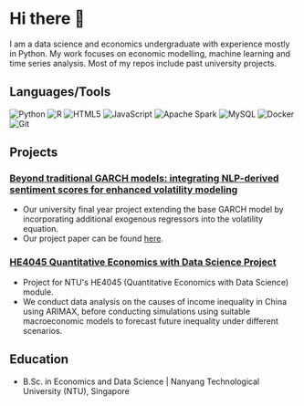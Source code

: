 # Hi there 👋

I am a data science and economics undergraduate with experience mostly in Python. My work focuses on economic modelling, machine learning and time series analysis. Most of my repos include past university projects.

## Languages/Tools
![Python](https://img.shields.io/badge/python-3670A0?style=for-the-badge&logo=python&logoColor=ffdd54)
![R](https://img.shields.io/badge/r-%23276DC3.svg?style=for-the-badge&logo=r&logoColor=white)
![HTML5](https://img.shields.io/badge/html5-%23E34F26.svg?style=for-the-badge&logo=html5&logoColor=white)
![JavaScript](https://img.shields.io/badge/javascript-%23323330.svg?style=for-the-badge&logo=javascript&logoColor=%23F7DF1E)
![Apache Spark](https://img.shields.io/badge/Apache%20Spark-FDEE21?style=flat-square&logo=apachespark&logoColor=black)
![MySQL](https://img.shields.io/badge/mysql-4479A1.svg?style=for-the-badge&logo=mysql&logoColor=white)
![Docker](https://img.shields.io/badge/docker-%230db7ed.svg?style=for-the-badge&logo=docker&logoColor=white)
![Git](https://img.shields.io/badge/git-%23F05033.svg?style=for-the-badge&logo=git&logoColor=white)


## Projects
### [Beyond traditional GARCH models: integrating NLP-derived sentiment scores for enhanced volatility modeling](https://github.com/hwh1771/sentiment-analysis-volatility-forecasting)
- Our university final year project extending the base GARCH model by incorporating additional exogenous regressors into the volatility equation.
- Our project paper can be found [here](https://hdl.handle.net/10356/184324).

### [HE4045 Quantitative Economics with Data Science Project](https://github.com/hwh1771/he4045-project)
- Project for NTU's HE4045 (Quantitative Economics with Data Science) module. 
- We conduct data analysis on the causes of income inequality in China using ARIMAX, before conducting simulations using suitable macroeconomic models to forecast future inequality under different scenarios.

## Education

- B.Sc. in Economics and Data Science | Nanyang Technological University (NTU), Singapore
